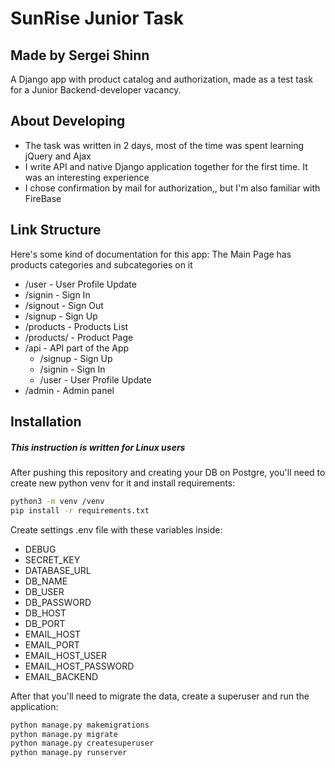 # SunRise Junior Task
## Made by Sergei Shinn

A Django app with product catalog and authorization, made as a test task for a Junior Backend-developer vacancy.


## About Developing

- The task was written in 2 days, most of the time was spent learning jQuery and Ajax
- I write API and native Django application together for the first time. It was an interesting experience
- I chose confirmation by mail for authorization,, but I'm also familiar with FireBase


## Link Structure

Here's some kind of documentation for this app:
The Main Page has products categories and subcategories on it

- /user - User Profile Update
- /signin - Sign In
- /signout - Sign Out
- /signup - Sign Up
- /products - Products List
- /products/<pk> - Product Page
- /api - API part of the App
    - /signup - Sign Up
    - /signin - Sign In
    - /user - User Profile Update
- /admin - Admin panel


## Installation
##### *This instruction is written for Linux users*
After pushing this repository and creating your DB on Postgre, you'll need to create new python venv for it and install requirements:

```sh
python3 -m venv /venv
pip install -r requirements.txt
```
Create settings .env file with these variables inside:
- DEBUG
- SECRET_KEY
- DATABASE_URL
- DB_NAME
- DB_USER
- DB_PASSWORD
- DB_HOST
- DB_PORT
- EMAIL_HOST
- EMAIL_PORT
- EMAIL_HOST_USER
- EMAIL_HOST_PASSWORD
- EMAIL_BACKEND


After that you'll need to migrate the data, create a superuser and run the application:

```sh
python manage.py makemigrations
python manage.py migrate
python manage.py createsuperuser
python manage.py runserver
```
